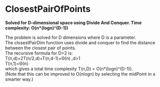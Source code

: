 # ClosestPairOfPoints
__Solved for D-dimensional space using Divide And Conquer. Time complexity:  O(n*(logn)^(D-1))__
  
The problem is solved for D dimensions where D is a parameter.  
The closestPairDim function uses divide and conquer to find the distance between the closest pair of points.  
The recursive formula for D>2 is:  
T(n,d)=2T(n/2,d)+T(n,d-1)+Θ(n) ,d>1  
T(n,1)=Θ(n)  
which gives a total time complexity T(n,D) = O(n*(logn)^(D-1)).  
(Note that this can be improved to O(nlogn) by selecting the midPoint in a smarter way.)  
